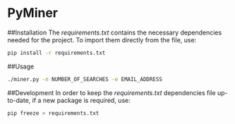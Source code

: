 # PyMiner

##Installation
The *requirements.txt* contains the necessary dependencies needed for the project.
To import them directly from the file, use:
```bash
pip install -r requirements.txt
```

##Usage
```bash
./miner.py -n NUMBER_OF_SEARCHES -e EMAIL_ADDRESS
```

##Development
In order to keep the *requirements.txt* dependencies file up-to-date, if a new package is required, use:
```bash
pip freeze > requirements.txt
```


